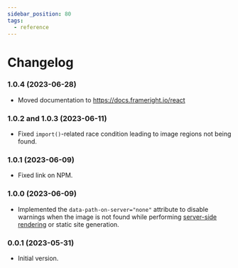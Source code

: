 ```yaml
---
sidebar_position: 80
tags:
  - reference
---
```


# Changelog

### 1.0.4 (2023-06-28)

- Moved documentation to https://docs.frameright.io/react

### 1.0.2 and 1.0.3 (2023-06-11)

- Fixed `import()`-related race condition leading to image regions not being
  found.

### 1.0.1 (2023-06-09)

- Fixed link on NPM.

### 1.0.0 (2023-06-09)

- Implemented the `data-path-on-server="none"` attribute to disable warnings
  when the image is not found while performing
  [server-side rendering](ssr) or static site generation.

### 0.0.1 (2023-05-31)

- Initial version.
